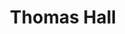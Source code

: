---
categories:
- '1970'
events:
- audio_id: null
  building: Thomas Hall
  categories: thomas-hall
  description: Nanette Smith Henderson became the first African American woman to
    earn a Ph.D. from NC State University. She received her degree in Plant Pathology.
  event_decade: '1970'
  event_id: '14'
  excerpt: Nanette Smith Henderson became the first African American woman to earn
    a Ph.D. from NC State University. She received her degree in Plant Pathology.
  iiif_crop: null
  image id (orig): '0003017'
  image_caption: null
  image_id: '0003017'
  image_type: null
  redirect_from: null
  start_date: 01/01/1974
  title: First African American woman to receive Ph.D.
  year: '1974'
- audio_id: null
  building: Thomas Hall
  categories: thomas-hall
  description: Nannette Smith Henderson became the first African-American woman to
    be awarded a Ph.D. at NC State, with a degree in Plant Pathology.
  event_decade: '1970'
  event_id: '75'
  excerpt: Nannette Smith Henderson became the first African-American woman to be
    awarded a Ph.D. at NC State, with a degree in Plant Pathology.
  iiif_crop: null
  image id (orig): '0003017'
  image_caption: null
  image_id: '0003017'
  image_type: null
  redirect_from: /events/25/index.html
  start_date: 01/01/1974
  title: First Female African-American Ph.D. Recipient
  year: '1974'
lat: '35.786429'
layout: post
lng: '-78.672691'
order: 11
permalink: places/thomas-hall/
place: thomas-hall
title: Thomas Hall

---